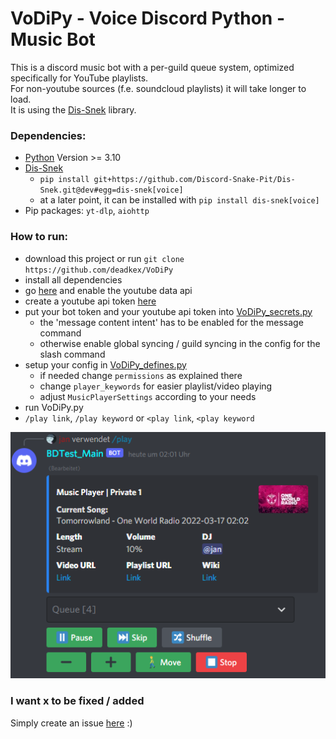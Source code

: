 # VoDiPy - Voice Discord Python - Music Bot
This is a discord music bot with a per-guild queue system, optimized specifically for YouTube playlists.  
For non-youtube sources (f.e. soundcloud playlists) it will take longer to load.  
It is using the [Dis-Snek](https://github.com/Discord-Snake-Pit/Dis-Snek) library.

### Dependencies:
- [Python](https://www.python.org/downloads/) Version >= 3.10
- [Dis-Snek](https://github.com/Discord-Snake-Pit/Dis-Snek)
  - `pip install git+https://github.com/Discord-Snake-Pit/Dis-Snek.git@dev#egg=dis-snek[voice]`
  - at a later point, it can be installed with `pip install dis-snek[voice]` 
- Pip packages: `yt-dlp`, `aiohttp`

### How to run:
- download this project or run `git clone https://github.com/deadkex/VoDiPy`
- install all dependencies
- go [here](https://console.cloud.google.com/apis/library/youtube.googleapis.com) and enable the youtube data api
- create a youtube api token [here](https://console.cloud.google.com/apis/credentials)
- put your bot token and your youtube api token into [VoDiPy_secrets.py](https://github.com/deadkex/VoDiPy/blob/main/vodipy/VoDiPy_secrets.py)
  - the 'message content intent' has to be enabled for the message command
  - otherwise enable global syncing / guild syncing in the config for the slash command
- setup your config in [VoDiPy_defines.py](https://github.com/deadkex/VoDiPy/blob/main/vodipy/VoDiPy_defines.py)
  - if needed change `permissions` as explained there
  - change `player_keywords` for easier playlist/video playing
  - adjust `MusicPlayerSettings` according to your needs
- run VoDiPy.py
- `/play link`, `/play keyword` or `<play link`, `<play keyword`

![Image](Screenshot.png)

### I want x to be fixed / added
Simply create an issue [here](https://github.com/deadkex/VoDiPy/issues/new) :)